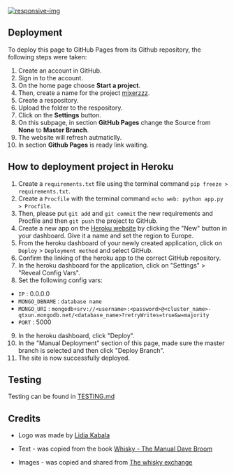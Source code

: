 <a href="https://ibb.co/NTMQCSh"><img src="https://i.ibb.co/fDsBFvR/responsive-img.png" alt="responsive-img"></a>



## Deployment

To deploy this page to GitHub Pages from its Github repository, the following steps were taken:

1. Create an account in GitHub.
2. Sign in to the account.
3. On the home page choose **Start a project**.
4. Then, create a name for the project [mixerzzz](https://github.com/Michael0812/how_to_drink_whisky).
5. Create a respository.
6. Upload the folder to the respository.
7. Click on the **Settings** button.
8. On this subpage, in section **GitHub Pages** change the Source from **None** to **Master Branch**.
9. The website will refresh autmaticlly.
10. In section **Github Pages** is ready link waiting.

## How to deployment project in Heroku

1. Create a ```requirements.txt``` file using the terminal command ```pip freeze > requirements.txt```.
2. Create a ```Procfile``` with the terminal command ```echo web: python app.py > Procfile```.
3. Then, please put ```git add``` and ```git commit``` the new requirements and Procfile and then ```git push``` the project to GitHub.
4. Create a new app on the [Heroku website](https://dashboard.heroku.com/apps) by clicking the "New" button in your dashboard. Give it a name and set the region to Europe.
5. From the heroku dashboard of your newly created application, click on ```Deploy``` > ```Deployment method``` and select GitHub.
6. Confirm the linking of the heroku app to the correct GitHub repository.
7. In the heroku dashboard for the application, click on "Settings" > "Reveal Config Vars".
8. Set the following config vars:

- ```IP```  :  0.0.0.0
- ```MONGO_DBNAME```  :  ```database name```
- ```MONGO_URI```  :  ```mongodb+srv://<username>:<password>@<cluster_name>-qtxun.mongodb.net/<database_name>?retryWrites=true&w=majority```
- ```PORT```  :  5000


9. In the heroku dashboard, click "Deploy".
10. In the "Manual Deployment" section of this page, made sure the master branch is selected and then click "Deploy Branch".
11. The site is now successfully deployed.


## Testing
Testing can be found in [TESTING.md](TESTING.md)


## Credits

 - Logo was made by [Lidia Kabala](https://www.linkedin.com/in/lidia-kabala-3b2036137/)
 
 - Text - was copied from the book [Whisky - The Manual Dave Broom](https://www.goodreads.com/book/show/17899896-whisky)
 
 - Images - was copied and shared from [The whisky exchange](https://www.thewhiskyexchange.com/)
